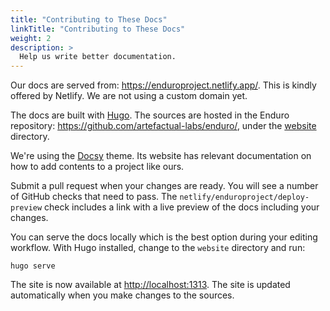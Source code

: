 ```yaml
---
title: "Contributing to These Docs"
linkTitle: "Contributing to These Docs"
weight: 2
description: >
  Help us write better documentation.
---
```


Our docs are served from: https://enduroproject.netlify.app/. This is kindly
offered by Netlify. We are not using a custom domain yet.

The docs are built with [Hugo][hugo]. The sources are hosted in the Enduro
repository: https://github.com/artefactual-labs/enduro/, under the
[website][website-sources] directory.

We're using the [Docsy][docsy] theme. Its website has relevant documentation on
how to add contents to a project like ours.

Submit a pull request when your changes are ready. You will see a number of
GitHub checks that need to pass. The `netlify/enduroproject/deploy-preview`
check includes a link with a live preview of the docs including your changes.

You can serve the docs locally which is the best option during your editing
workflow. With Hugo installed, change to the `website` directory and
run:

    hugo serve

The site is now available at <http://localhost:1313>. The site is updated
automatically when you make changes to the sources.

[netlify]: https://www.netlify.com/
[hugo]: https://gohugo.io/
[docsy]: https://www.docsy.dev
[website-sources]: https://github.com/artefactual-labs/enduro/tree/main/website
